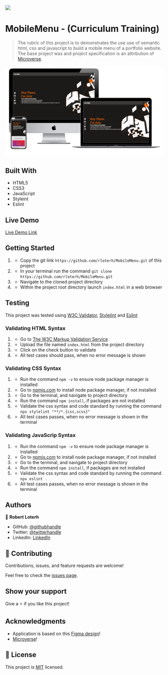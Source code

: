 ![](https://img.shields.io/badge/Microverse-blueviolet)

# MobileMenu - (Curriculum Training)

> The rubric of this project is to demonstrates the use use of semantic html, css and javascript to build a mobile menu of a portfolio website. The base project was and project specification is an attribution of [Microverse](https://www.microverse.org/).

![img](screenshot.png)


## Built With

- HTML5
- CSS3
- JavaScript
- Styleint
- Eslint

## Live Demo

[Live Demo Link](https://happy-jepsen-3ea201.netlify.app/)



## Getting Started

1. - Copy the git link `https://github.com/rloterh/MobileMenu.git` of this project
2. - In your terminal run the command `git clone https://github.com/rloterh/MobileMenu.git`
3. - Navigate to the cloned project directory
4. - Within the project root directory launch `index.html` in a web browser


## Testing

This project was tested using [W3C Validator](https://validator.w3.org/), [Stylelint](https://stylelint.io/) and [Eslint](https://eslint.org/)
 

### Validating HTML Syntax

1. - Go to [The W3C Markup Validation Service](https://validator.w3.org/#validate_by_upload)
2. - Upload the file named `index.html` from the project directory
3. - Click on the check button to validate
4. - All test cases should pass, when no error message is shown 

### Validating CSS Syntax

1. - Run the command `npm -v` to ensure node package manager is installed
2. - Go to [npmjs.com](https://www.npmjs.com/get-npm) to install node package manager, if not installed
3. - Go to the terminal, and navigate to project directory
4. - Run the command `npm install`, if packages are not installed
5. - Validate the css syntax and code standard by running the command `npx stylelint "**/*.{css,scss}"`
6. - All test cases passes, when no error message is shown in the terminal

### Validating JavaScrip Syntax

1. - Run the command `npm -v` to ensure node package manager is installed
2. - Go to [npmjs.com](https://www.npmjs.com/get-npm) to install node package manager, if not installed
3. - Go to the terminal, and navigate to project directory
4. - Run the command `npm install`, if packages are not installed
5. - Validate the css syntax and code standard by running the command `npx eslint . `
6. - All test cases passes, when no error message is shown in the terminal


## Authors

👤 **Robert Loterh**

- GitHub: [@githubhandle](https://github.com/rloterh)
- Twitter: [@twitterhandle](https://twitter.com/RLoterh)
- LinkedIn: [LinkedIn](https://linkedin.com/in/robert-loterh)


## 🤝 Contributing

Contributions, issues, and feature requests are welcome!

Feel free to check the [issues page](https://github.com/rloterh/MobileMenu/issues).

## Show your support

Give a ⭐️ if you like this project!

## Acknowledgments

- Application is based on this [Figma design](https://www.figma.com/file/t3EJUCAEViw3QasuJLPLVT/Microverse-Student-Potfolio-Templates-Main?node-id=1%3A1471)!
- [Microverse](https://www.microverse.org/)!

## 📝 License

This project is [MIT](./MIT.md) licensed.






